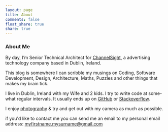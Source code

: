 ```yaml
---
layout: page
title: About
comments: false
float_share: true
share: true
---
```



### About Me

By day, I’m Senior Technical Architect for [ChannelSight][channelsight], a advertising technology company based in Dublin, Ireland.

This blog is somewhere I can scribble my musings on Coding, Software Development, Design, Architecture, Maths, Puzzles and other things that makes my brain tick.

I live in Dublin, Ireland with my Wife and 2 kids. I try to write code at some-what regular intervals. It usually ends up on [GitHub][github] or [Stackoverflow][stackoverflow].

I enjoy [photography][flickr] & try and get out with my camera as much as possible.

if you'd like to contact me you can send me an email to my personal email address: <a href="#">myfirstname.mysurname@gmail.com</a>

[github]: https://github.com/eoincampbell
[stackoverflow]: http://stackoverflow.com/users/30155/eoin-campbell
[channelsight]: http://www.channelsight.com/
[flickr]: http://www.flickr.com/photos/eoincampbell